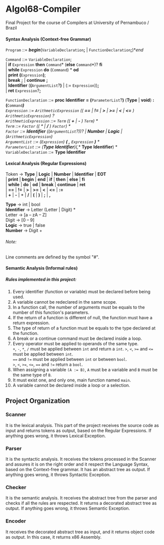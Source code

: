 # Algol68-Compiler
Final Project for the course of Compilers at University of Pernambuco / Brazil


#### Syntax Analysis (Context-free Grammar)

`Program` ::= ***begin***(`VariableDeclaration`**;** | `FunctionDeclaration`**;**)**end*
 
`Command` ::= `VariableDeclaration`; </br>
| **if** `Expression` **then** `Command`* (**else** `Command`*)? **fi** </br>
| **while** `Expression` **do** (`Command`) * **od** </br>
| **print** **(**`Expression`**)**; </br>
| **break** **;** | **continue** **;** </br>
| **Identifier** (**(**`ArgumentList`?**)** | (:= `Expression`))**;** </br>
| **ret** `Expression`?**;**

`FunctionDeclaration` ::= **proc** **Identifier** **=** **(**`ParameterList`?**)** (**Type** | **void**) **:** **(**`Command`***)** </br>
`Expression` ::= `ArithmeticExpression` (( **==** | **!=** | **>** | **>=** | **<** | **<=** ) `ArithmeticExpression`) ? </br>
`ArithmeticExpression` ::= `Term` (( **+** | **-** ) `Term`) * </br>
`Term` ::= `Factor` (( * | **/** ) `Factor`) * </br>
`Factor` ::= **Identifier** ((`ArgumentList`?))? | **Number** | **Logic** | (`ArithmeticExpression`) </br>
`ArgumentList` ::= (`Expression`) **(** **,** `Expression` **)** *  </br>
`ParameterList` ::= (**Type** **Identifier**)(**,** **Type** **Identifier**) * </br>
`VariableDeclaration` ::= **Type** **Identifier**



#### Lexical Analysis (Regular Expressions)

Token -> **Type** | **Logic** | **Number** | **Identifier** | **EOT** </br>
| **print** | **begin** | **end** | **if** | **then** | **else** | **fi** </br>
| **while** | **do** | **od** | **break** | **continue** | **ret** </br>
| **==** | **!=** | **>** | **>=** | **<** | **<=** | **:=** </br>
| **+** | **-** | * | **/** |  **(**  |  **)**  | **;** | **,** 

**Type** -> int | bool </br>
**Identifier** -> Letter (Letter | Digit) * </br>
Letter -> [a – zA – Z] </br>
Digit -> [0 – 9] </br>
**Logic** -> true | false </br>
**Number** -> Digit + </br>

###### Note: </br>
Line comments are defined by the symbol "#".

#### Semantic Analysis (Informal rules)

##### Rules implemented in this project:

1. Every identifier (function or variable) must be declared before being used.
2. A variable cannot be redeclared in the same scope.
3. In a function call, the number of arguments must be equals to the number of this function's parameters.
4. If the return of a function is different of null, the function must have a return expression.
5. The type of return of a function must be equals to the type declared at the function.
6. A break or a continue command must be declared inside a loop.
7. Every operator must be applied to operands of the same type. </br>`+`, `-`, `*`, `/` must be applied between `int` and return a `int`. `>`, `<`, `>=` and `<=` must be applied between `int`. </br>`==` and `!=` must be applied between `int` or between `bool`. </br> `>`, `<`, `>=`, `<=`, `==` and `!=` return a `bool`.
8. When assigning a variable `(A := B)`, `A` must be a variable and `B` must be the same type of `B`.
9. It must exist one, and only one, main function named `main`.
10. A variable cannot be declared inside a loop or a selection.

## Project Organization

### Scanner

It is the lexical analysis. This part of the project receives the source code as input and returns tokens as output, based on the Regular Expressions. If anything goes wrong, it throws Lexical Exception.

### Parser

It is the syntactic analysis. It receives the tokens processed in the Scanner and assures it is on the right order and it respect the Language Syntax, based on the Context-free grammar. It has an abstract tree as output. If anything goes wrong, it throws Syntactic Exception.


### Checker

It is the semantic analysis. It receives the abstract tree from the parser and checks if all the rules are respected. It returns a decorated abstract tree as output. If anything goes wrong, it throws Semantic Exception.

### Encoder

It receives the decorated abstract tree as input, and it returns object code as output. In this case, it returns x86 Assembly.

